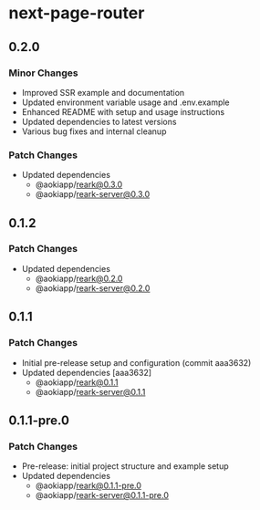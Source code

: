 # next-page-router

## 0.2.0

### Minor Changes

- Improved SSR example and documentation
- Updated environment variable usage and .env.example
- Enhanced README with setup and usage instructions
- Updated dependencies to latest versions
- Various bug fixes and internal cleanup

### Patch Changes

- Updated dependencies
  - @aokiapp/reark@0.3.0
  - @aokiapp/reark-server@0.3.0

## 0.1.2

### Patch Changes

- Updated dependencies
  - @aokiapp/reark@0.2.0
  - @aokiapp/reark-server@0.2.0

## 0.1.1

### Patch Changes

- Initial pre-release setup and configuration (commit aaa3632)
- Updated dependencies [aaa3632]
  - @aokiapp/reark@0.1.1
  - @aokiapp/reark-server@0.1.1

## 0.1.1-pre.0

### Patch Changes

- Pre-release: initial project structure and example setup
- Updated dependencies
  - @aokiapp/reark@0.1.1-pre.0
  - @aokiapp/reark-server@0.1.1-pre.0
